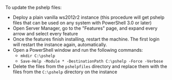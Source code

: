 To update the pshelp files:

- Deploy a plain vanilla ws2012r2 instance (this procedure will get pshelp 
files that can be used on any system with PowerShell 3.0 or later)
- Open Server Manager, go to the "Features" page, and expand every arrow and 
select every feature
- Once the features finish installing, restart the machine. The first login 
will restart the instance again, automatically.
- Open a PowerShell window and run the following commands:
  - `mkdir C:\pshelp`
  - `Save-Help -Module * -DestinationPath C:\pshelp -Force -Verbose`
- Delete the files from the `pshelpfiles` directory and replace them with the 
files from the `C:\pshelp` directory on the instance
